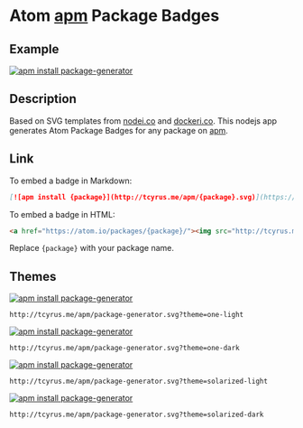 # Atom [apm](https://github.com/atom/apm) Package Badges

## Example

[![apm install package-generator](http://tcyrus.me/apm/package-generator.svg)](https://atom.io/packages/package-generator)

## Description

Based on SVG templates from [nodei.co](https://nodei.co) and [dockeri.co](https://dockeri.co). This nodejs app generates Atom Package Badges for any package on [apm](https://github.com/atom/apm).

## Link

To embed a badge in Markdown:

```md
[![apm install {package}](http://tcyrus.me/apm/{package}.svg)](https://atom.io/packages/{package})
```

To embed a badge in HTML:

```html
<a href="https://atom.io/packages/{package}/"><img src="http://tcyrus.me/apm/{package}.png" alt="apm install {package}"></a>
```

Replace `{package}` with your package name.

## Themes

[![apm install package-generator](http://tcyrus.me/apm/package-generator.svg?theme=one-light)](https://atom.io/packages/package-generator)

```
http://tcyrus.me/apm/package-generator.svg?theme=one-light
```

[![apm install package-generator](http://tcyrus.me/apm/package-generator.svg?theme=one-dark)](https://atom.io/packages/package-generator)

```
http://tcyrus.me/apm/package-generator.svg?theme=one-dark
```

[![apm install package-generator](http://tcyrus.me/apm/package-generator.svg?theme=solarized-light)](https://atom.io/packages/package-generator)

```
http://tcyrus.me/apm/package-generator.svg?theme=solarized-light
```

[![apm install package-generator](http://tcyrus.me/apm/package-generator.svg?theme=solarized-dark)](https://atom.io/packages/package-generator)

```
http://tcyrus.me/apm/package-generator.svg?theme=solarized-dark
```
